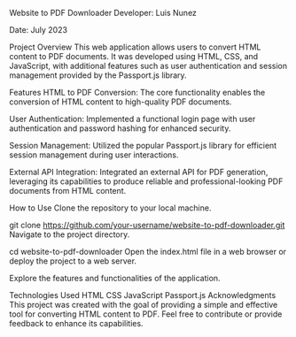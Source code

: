 Website to PDF Downloader
Developer: Luis Nunez

Date: July 2023

Project Overview
This web application allows users to convert HTML content to PDF documents. It was developed using HTML, CSS, and JavaScript, with additional features such as user authentication and session management provided by the Passport.js library.

Features
HTML to PDF Conversion: The core functionality enables the conversion of HTML content to high-quality PDF documents.

User Authentication: Implemented a functional login page with user authentication and password hashing for enhanced security.

Session Management: Utilized the popular Passport.js library for efficient session management during user interactions.

External API Integration: Integrated an external API for PDF generation, leveraging its capabilities to produce reliable and professional-looking PDF documents from HTML content.

How to Use
Clone the repository to your local machine.


git clone https://github.com/your-username/website-to-pdf-downloader.git
Navigate to the project directory.

cd website-to-pdf-downloader
Open the index.html file in a web browser or deploy the project to a web server.

Explore the features and functionalities of the application.

Technologies Used
HTML
CSS
JavaScript
Passport.js
Acknowledgments
This project was created with the goal of providing a simple and effective tool for converting HTML content to PDF. Feel free to contribute or provide feedback to enhance its capabilities.

